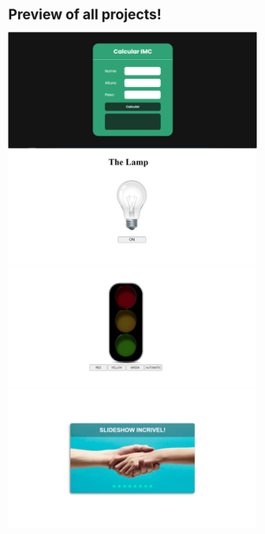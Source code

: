 # Preview of all projects!

<img src="./images/preview_imc.PNG">
<img src="./images/preview_the_lamp.PNG">
<img src="./images/preview_traffic_light.PNG">
<img src="./images/preview_slideshow.PNG">
